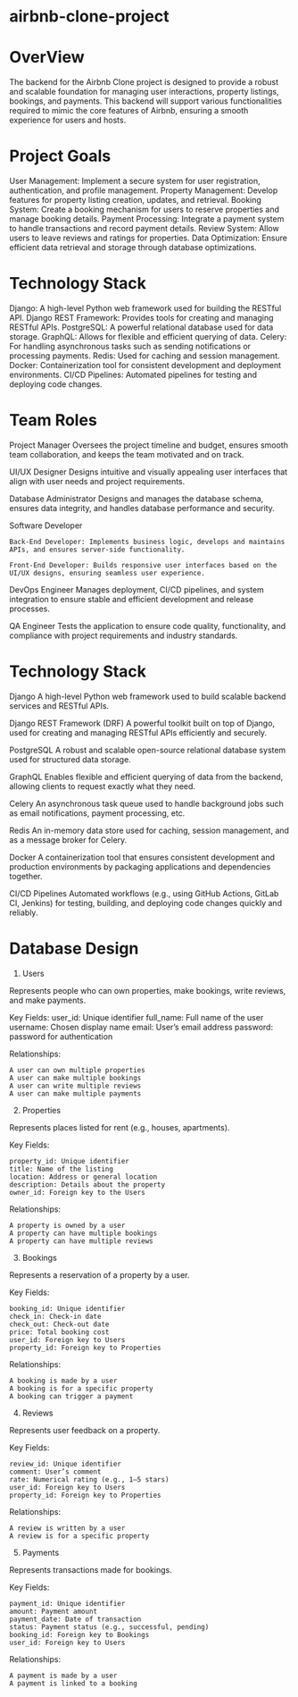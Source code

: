 # airbnb-clone-project

# OverView

The backend for the Airbnb Clone project is designed to provide a robust and scalable foundation for managing user interactions, property listings, bookings, and payments. This backend will support various functionalities required to mimic the core features of Airbnb, ensuring a smooth experience for users and hosts.

# Project Goals

User Management: Implement a secure system for user registration, authentication, and profile management.
Property Management: Develop features for property listing creation, updates, and retrieval.
Booking System: Create a booking mechanism for users to reserve properties and manage booking details.
Payment Processing: Integrate a payment system to handle transactions and record payment details.
Review System: Allow users to leave reviews and ratings for properties.
Data Optimization: Ensure efficient data retrieval and storage through database optimizations.

# Technology Stack

Django: A high-level Python web framework used for building the RESTful API.
Django REST Framework: Provides tools for creating and managing RESTful APIs.
PostgreSQL: A powerful relational database used for data storage.
GraphQL: Allows for flexible and efficient querying of data.
Celery: For handling asynchronous tasks such as sending notifications or processing payments.
Redis: Used for caching and session management.
Docker: Containerization tool for consistent development and deployment environments.
CI/CD Pipelines: Automated pipelines for testing and deploying code changes.

# Team Roles

Project Manager
Oversees the project timeline and budget, ensures smooth team collaboration, and keeps the team motivated and on track.

UI/UX Designer
Designs intuitive and visually appealing user interfaces that align with user needs and project requirements.

Database Administrator
Designs and manages the database schema, ensures data integrity, and handles database performance and security.

Software Developer

    Back-End Developer: Implements business logic, develops and maintains APIs, and ensures server-side functionality.

    Front-End Developer: Builds responsive user interfaces based on the UI/UX designs, ensuring seamless user experience.

DevOps Engineer
Manages deployment, CI/CD pipelines, and system integration to ensure stable and efficient development and release processes.

QA Engineer
Tests the application to ensure code quality, functionality, and compliance with project requirements and industry standards.

# Technology Stack

Django
A high-level Python web framework used to build scalable backend services and RESTful APIs.

Django REST Framework (DRF)
A powerful toolkit built on top of Django, used for creating and managing RESTful APIs efficiently and securely.

PostgreSQL
A robust and scalable open-source relational database system used for structured data storage.

GraphQL
Enables flexible and efficient querying of data from the backend, allowing clients to request exactly what they need.

Celery
An asynchronous task queue used to handle background jobs such as email notifications, payment processing, etc.

Redis
An in-memory data store used for caching, session management, and as a message broker for Celery.

Docker
A containerization tool that ensures consistent development and production environments by packaging applications and dependencies together.

CI/CD Pipelines
Automated workflows (e.g., using GitHub Actions, GitLab CI, Jenkins) for testing, building, and deploying code changes quickly and reliably.

# Database Design

1. Users

Represents people who can own properties, make bookings, write reviews, and make payments.

Key Fields:
user_id: Unique identifier
full_name: Full name of the user
username: Chosen display name
email: User’s email address
password: password for authentication

Relationships:

    A user can own multiple properties
    A user can make multiple bookings
    A user can write multiple reviews
    A user can make multiple payments

2. Properties

Represents places listed for rent (e.g., houses, apartments).

Key Fields:

    property_id: Unique identifier
    title: Name of the listing
    location: Address or general location
    description: Details about the property
    owner_id: Foreign key to the Users

Relationships:

    A property is owned by a user
    A property can have multiple bookings
    A property can have multiple reviews

3. Bookings

Represents a reservation of a property by a user.

Key Fields:

    booking_id: Unique identifier
    check_in: Check-in date
    check_out: Check-out date
    price: Total booking cost
    user_id: Foreign key to Users
    property_id: Foreign key to Properties

Relationships:

    A booking is made by a user
    A booking is for a specific property
    A booking can trigger a payment

4. Reviews

Represents user feedback on a property.

Key Fields:

    review_id: Unique identifier
    comment: User’s comment
    rate: Numerical rating (e.g., 1–5 stars)
    user_id: Foreign key to Users
    property_id: Foreign key to Properties

Relationships:

    A review is written by a user
    A review is for a specific property

5. Payments

Represents transactions made for bookings.

Key Fields:

    payment_id: Unique identifier
    amount: Payment amount
    payment_date: Date of transaction
    status: Payment status (e.g., successful, pending)
    booking_id: Foreign key to Bookings
    user_id: Foreign key to Users

Relationships:

    A payment is made by a user
    A payment is linked to a booking
